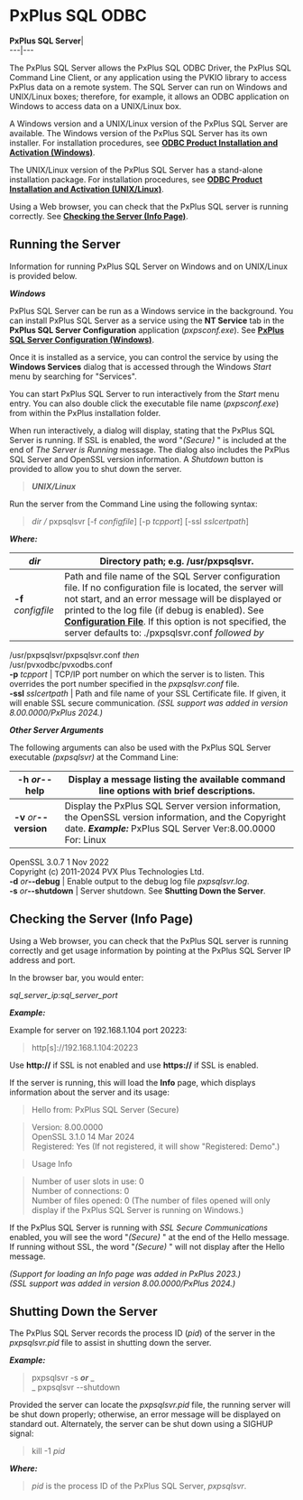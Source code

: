 # PxPlus SQL ODBC

**PxPlus SQL Server**|   
---|---  
  
The PxPlus SQL Server allows the PxPlus SQL ODBC Driver, the PxPlus SQL Command Line Client, or any application using the PVKIO library to access PxPlus data on a remote system. The SQL Server can run on Windows and UNIX/Linux boxes; therefore, for example, it allows an ODBC application on Windows to access data on a UNIX/Linux box.

A Windows version and a UNIX/Linux version of the PxPlus SQL Server are available. The Windows version of the PxPlus SQL Server has its own installer. For installation procedures, see **[ODBC Product Installation and Activation (Windows)](installation_procedures/odbc_product_installation_activation.md)**.

The UNIX/Linux version of the PxPlus SQL Server has a stand-alone installation package. For installation procedures, see **[ODBC Product Installation and Activation (UNIX/Linux)](installation_procedures/odbc_product_installation_activation_unix.md)**.

Using a Web browser, you can check that the PxPlus SQL server is running correctly. See **[Checking the Server (Info Page)](pxplus_file_server.htm#Mark2)**.

## Running the Server

Information for running PxPlus SQL Server on Windows and on UNIX/Linux is provided below.

**_Windows_**

PxPlus SQL Server can be run as a Windows service in the background. You can install PxPlus SQL Server as a service using the **NT Service** tab in the **PxPlus SQL Server Configuration** application (_pxpsconf.exe_). See **[PxPlus SQL Server Configuration (Windows)](configuration_procedures/server_settings_windows.md)**.

Once it is installed as a service, you can control the service by using the **Windows Services** dialog that is accessed through the Windows _Start_ menu by searching for "Services".

You can start PxPlus SQL Server to run interactively from the _Start_ menu entry. You can also double click the executable file name (_pxpsconf.exe_) from within the PxPlus installation folder.

When run interactively, a dialog will display, stating that the PxPlus SQL Server is running. If SSL is enabled, the word "_(Secure)_ " is included at the end of _The Server is Running_ message. The dialog also includes the PxPlus SQL Server and OpenSSL version information. A _Shutdown_ button is provided to allow you to shut down the server.

> **_UNIX/Linux_**

Run the server from the Command Line using the following syntax:

> _dir_ _/_ pxpsqlsvr [-f _configfile_] [-p _tcpport_] [-ssl  _sslcertpath_]

**_Where:_**

_dir_ |  Directory path; e.g. /usr/pxpsqlsvr.  
---|---  
**-f**  _configfile_ |  Path and file name of the SQL Server configuration file. If no configuration file is located, the server will not start, and an error message will be displayed or printed to the log file (if debug is enabled). See [**Configuration File**](configuration_procedures/server_settings_unix_linux.md). If this option is not specified, the server defaults to: ./pxpsqlsvr.conf _followed by_  
/usr/pxpsqlsvr/pxpsqlsvr.conf _then_  
/usr/pvxodbc/pvxodbs.conf  
**-p**  _tcpport_ |  TCP/IP port number on which the server is to listen. This overrides the port number specified in the _pxpsqlsvr.conf_ file.  
**-ssl**  _sslcertpath_ |  Path and file name of your SSL Certificate file. If given, it will enable SSL secure communication. _(SSL support was added in version 8.00.0000/PxPlus 2024.)_  
  
**_Other Server Arguments_**

The following arguments can also be used with the PxPlus SQL Server executable _(pxpsqlsvr)_ at the Command Line:

**-h**  _or_**\--help** |  Display a message listing the available command line options with brief descriptions.  
---|---  
**-v**  _or_**\--version** |  Display the PxPlus SQL Server version information, the OpenSSL version information, and the Copyright date. **_Example:_** PxPlus SQL Server Ver:8.00.0000 For: Linux  
OpenSSL 3.0.7 1 Nov 2022  
Copyright (c) 2011-2024 PVX Plus Technologies Ltd.  
**-d**  _or_**\--debug** |  Enable output to the debug log file _pxpsqlsvr.log_.  
**-s**  _or_**\--shutdown** |  Server shutdown. See **Shutting Down the Server**.  
  
##  Checking the Server (Info Page)

Using a Web browser, you can check that the PxPlus SQL server is running correctly and get usage information by pointing at the PxPlus SQL Server IP address and port.

In the browser bar, you would enter:

_sql_server_ip:sql_server_port_

**_Example:_**

Example for server on 192.168.1.104 port 20223:

> http[s]://192.168.1.104:20223

Use **http://** if SSL is not enabled and use **https://** if SSL is enabled.

If the server is running, this will load the **Info** page, which displays information about the server and its usage:

> Hello from: PxPlus SQL Server (Secure)

> Version: 8.00.0000  
>  OpenSSL 3.1.0 14 Mar 2024  
>  Registered: Yes (If not registered, it will show "Registered: Demo".)

> Usage Info

> Number of user slots in use: 0  
>  Number of connections: 0  
>  Number of files opened: 0 (The number of files opened will only display if the PxPlus SQL Server is running on Windows.)

If the PxPlus SQL Server is running with _SSL Secure Communications_ enabled, you will see the word "_(Secure)_ " at the end of the Hello message. If running without SSL, the word "_(Secure)_ " will not display after the Hello message.

_(Support for loading an Info page was added in PxPlus 2023.)  
(SSL support was added in version 8.00.0000/PxPlus 2024.)_

##  Shutting Down the Server

The PxPlus SQL Server records the process ID (_pid_) of the server in the _pxpsqlsvr.pid_ file to assist in shutting down the server.

**_Example:_**

> pxpsqlsvr -s **_or_** _  
> _ pxpsqlsvr --shutdown 

Provided the server can locate the _pxpsqlsvr.pid_ file, the running server will be shut down properly; otherwise, an error message will be displayed on standard out. Alternately, the server can be shut down using a SIGHUP signal:

> kill -1 _pid_

**_Where:_**

> _pid_ is the process ID of the PxPlus SQL Server, _pxpsqlsvr_.
